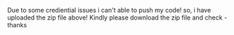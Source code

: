 Due to some crediential issues i can't able to push my code! so, i have uploaded the zip file above!
Kindly please download the zip file and check - thanks
